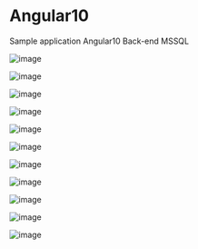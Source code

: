 # Angular10
Sample application Angular10
Back-end MSSQL

![image](https://user-images.githubusercontent.com/965589/110899210-aa653280-833b-11eb-8572-57c5a8158ffd.png)

![image](https://user-images.githubusercontent.com/965589/110899229-b224d700-833b-11eb-82c2-8b27b95de90e.png)

![image](https://user-images.githubusercontent.com/965589/110899269-bcdf6c00-833b-11eb-8a6d-4b920acaa52c.png)

![image](https://user-images.githubusercontent.com/965589/110899287-c49f1080-833b-11eb-98a1-824ce3885a1c.png)

![image](https://user-images.githubusercontent.com/965589/110899303-cc5eb500-833b-11eb-8794-30bf670a4b00.png)

![image](https://user-images.githubusercontent.com/965589/110899327-d54f8680-833b-11eb-9098-9565e7d9b153.png)

![image](https://user-images.githubusercontent.com/965589/110899352-ded8ee80-833b-11eb-97a9-cf5f24407708.png)

![image](https://user-images.githubusercontent.com/965589/110899369-e8faed00-833b-11eb-99e7-4bcef39346ec.png)

![image](https://user-images.githubusercontent.com/965589/110899386-f0ba9180-833b-11eb-9796-d6864be43a42.png)

![image](https://user-images.githubusercontent.com/965589/110899416-ffa14400-833b-11eb-82d7-3a5212efb4e2.png)

![image](https://user-images.githubusercontent.com/965589/110899440-09c34280-833c-11eb-862a-8f94f5e7de99.png)



